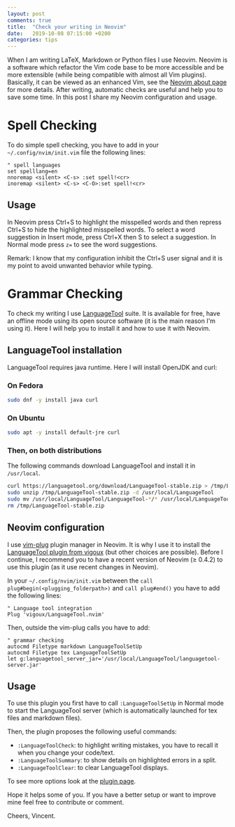 ```yaml
---
layout: post
comments: true
title:  "Check your writing in Neovim"
date:   2019-10-08 07:15:00 +0200
categories: tips
---
```


When I am writing LaTeX, Markdown or Python files I use Neovim.
Neovim is a software which refactor the Vim code base to be more accessible and be more extensible (while being compatible with almost all Vim plugins). 
Basically, it can be viewed as an enhanced Vim, see the [Neovim about page](https://neovim.io/charter/) for more details.
After writing, automatic checks are useful and help you to save some time.
In this post I share my Neovim configuration and usage.

# Spell Checking
To do simple spell checking, you have to add in your `~/.config/nvim/init.vim` file the following lines:

```
" spell languages
set spelllang=en
nnoremap <silent> <C-s> :set spell!<cr>
inoremap <silent> <C-s> <C-O>:set spell!<cr>
```

## Usage

In Neovim press Ctrl+S to highlight the misspelled words and then repress Ctrl+S to hide the highlighted misspelled words.
To select a word suggestion in Insert mode, press Ctrl+X then S to select a suggestion.
In Normal mode press `z=` to see the word suggestions.

Remark: I know that my configuration inhibit the Ctrl+S user signal and it is my point to avoid unwanted behavior while typing.

# Grammar Checking

To check my writing I use [LanguageTool](https://www.languagetool.org/) suite.
It is available for free, have an offline mode using its open source software (it is the main reason I'm using it).
Here I will help you to install it and how to use it with Neovim.

## LanguageTool installation

LanguageTool requires java runtime.
Here I will install OpenJDK and curl:

### On Fedora
```bash
sudo dnf -y install java curl
```

### On Ubuntu
```bash
sudo apt -y install default-jre curl
```

### Then, on both distributions
The following commands download LanguageTool and install it in `/usr/local`.

```bash
curl https://languagetool.org/download/LanguageTool-stable.zip > /tmp/LanguageTool-stable.zip
sudo unzip /tmp/LanguageTool-stable.zip -d /usr/local/LanguageTool
sudo mv /usr/local/LanguageTool/LanguageTool-*/* /usr/local/LanguageTool/
rm /tmp/LanguageTool-stable.zip
```


## Neovim configuration
I use [vim-plug](https://github.com/junegunn/vim-plug) plugin manager in Neovim.
It is why I use it to install the [LanguageTool plugin from vigoux](https://github.com/vigoux/LanguageTool.nvim) (but other choices are possible).
Before I continue, I recommend you to have a recent version of Neovim (&ge; 0.4.2) to use this plugin (as it use recent changes in Neovim).

In your `~/.config/nvim/init.vim` between the `call plug#begin(<plugging_folderpath>)` and `call plug#end()` you have to add the following lines:

```
" Language tool integration
Plug 'vigoux/LanguageTool.nvim'                                                                                 
```

Then, outside the vim-plug calls you have to add:

```
" grammar checking
autocmd Filetype markdown LanguageToolSetUp
autocmd Filetype tex LanguageToolSetUp
let g:languagetool_server_jar='/usr/local/LanguageTool/languagetool-server.jar'
```

## Usage

To use this plugin you first have to call `:LanguageToolSetUp` in Normal mode to start the LanguageTool server (which is automatically launched for tex files and markdown files).

Then, the plugin proposes the following useful commands:

* `:LanguageToolCheck`: to highlight writing mistakes, you have to recall it when you change your code/text.
* `:LanguageToolSummary`: to show details on highlighted errors in a split. 
* `:LanguageToolClear`: to clear LanguageTool displays.

To see more options look at the [plugin page](https://github.com/vigoux/LanguageTool.nvim).

Hope it helps some of you.
If you have a better setup or want to improve mine feel free to contribute or comment.

Cheers, Vincent.
